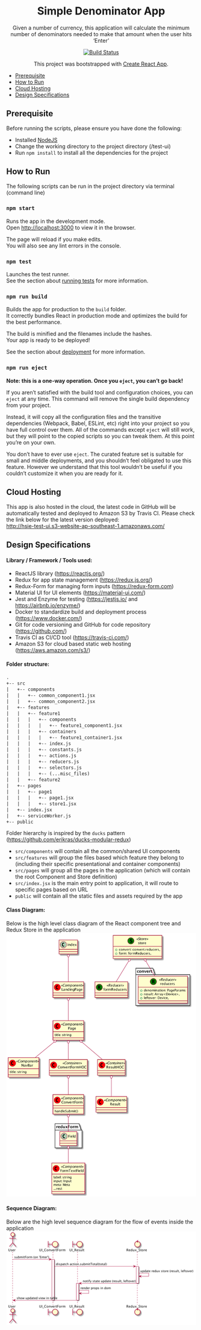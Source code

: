 <div align="center" markdown="1">

<h1>Simple Denominator App</h1>

Given a number of currency, this application will calculate the minimum number of denominators needed to make that amount when the user hits ‘Enter’

[![Build Status](https://travis-ci.com/hendrisie/test-ui.svg?branch=master)](https://travis-ci.com/hendrisie/test-ui)

This project was bootstrapped with [Create React App](https://github.com/facebook/create-react-app).

</div>

<!-- toc -->
- [Prerequisite](#prerequisite)
- [How to Run](#how-to-run)
- [Cloud Hosting](#cloud-hosting)
- [Design Specifications](#design-specifications)

<!-- tocstop -->

## Prerequisite

Before running the scripts, please ensure you have done the following:<br>
- Installed [NodeJS](https://nodejs.org/en/download/)
- Change the working directory to the project directory (/test-ui)
- Run `npm install` to install all the dependencies for the project

## How to Run

The following scripts can be run in the project directory via terminal (command line)

### `npm start`

Runs the app in the development mode.<br>
Open [http://localhost:3000](http://localhost:3000) to view it in the browser.

The page will reload if you make edits.<br>
You will also see any lint errors in the console.

### `npm test`

Launches the test runner.<br>
See the section about [running tests](https://facebook.github.io/create-react-app/docs/running-tests) for more information.

### `npm run build`

Builds the app for production to the `build` folder.<br>
It correctly bundles React in production mode and optimizes the build for the best performance.

The build is minified and the filenames include the hashes.<br>
Your app is ready to be deployed!

See the section about [deployment](https://facebook.github.io/create-react-app/docs/deployment) for more information.

### `npm run eject`

**Note: this is a one-way operation. Once you `eject`, you can’t go back!**

If you aren’t satisfied with the build tool and configuration choices, you can `eject` at any time. This command will remove the single build dependency from your project.

Instead, it will copy all the configuration files and the transitive dependencies (Webpack, Babel, ESLint, etc) right into your project so you have full control over them. All of the commands except `eject` will still work, but they will point to the copied scripts so you can tweak them. At this point you’re on your own.

You don’t have to ever use `eject`. The curated feature set is suitable for small and middle deployments, and you shouldn’t feel obligated to use this feature. However we understand that this tool wouldn’t be useful if you couldn’t customize it when you are ready for it.

## Cloud Hosting

This app is also hosted in the cloud, the latest code in GitHub will be automatically tested and deployed to Amazon S3 by Travis CI.
Please check the link below for the latest version deployed:<br>
http://hsie-test-ui.s3-website-ap-southeast-1.amazonaws.com/

## Design Specifications

#### Library / Framework / Tools used:
- ReactJS library (https://reactjs.org/)
- Redux for app state management (https://redux.js.org/)
- Redux-Form for managing form inputs (https://redux-form.com)
- Material UI for UI elements (https://material-ui.com/)
- Jest and Enzyme for testing (https://jestjs.io/ and https://airbnb.io/enzyme/)
- Docker to standardize build and deployment process (https://www.docker.com/)
- Git for code versioning and GitHub for code repository (https://github.com/)
- Travis CI as CI/CD tool (https://travis-ci.com/)
- Amazon S3 for cloud based static web hosting (https://aws.amazon.com/s3/)

#### Folder structure:

```
.
+-- src
|   +-- components
|   |   +-- common_component1.jsx
|   |   +-- common_component2.jsx
|   +-- features
|   |   +-- feature1
|   |   |   +-- components
|   |   |   |   +-- feature1_component1.jsx
|   |   |   +-- containers
|   |   |   |   +-- feature1_container1.jsx
|   |   |   +-- index.js
|   |   |   +-- constants.js
|   |   |   +-- actions.js
|   |   |   +-- reducers.js
|   |   |   +-- selectors.js
|   |   |   +-- (...misc_files)
|   |   +-- feature2
|   +-- pages
|   |   +-- page1
|   |   |   +-- page1.jsx
|   |   |   +-- store1.jsx
|   +-- index.jsx
|   +-- serviceWorker.js
+-- public
```
Folder hierarchy is inspired by the `ducks` pattern (https://github.com/erikras/ducks-modular-redux)

- `src/components` will contain all the common/shared UI components
- `src/features` will group the files based which feature they belong to (including their specific presentational and container components)
- `src/pages` will group all the pages in the application (which will contain the root Component and Store definition)
- `src/index.jsx` is the main entry point to application, it will route to specific pages based on URL
- `public` will contain all the static files and assets required by the app

#### Class Diagram:

Below is the high level class diagram of the React component tree and Redux Store in the application
<img src="https://raw.githubusercontent.com/hendrisie/test-ui/master/docs/images/class-diagram.png">

#### Sequence Diagram:

Below are the high level sequence diagram for the flow of events inside the application  
<img src="https://raw.githubusercontent.com/hendrisie/test-ui/master/docs/images/sequence-diagram.png">
